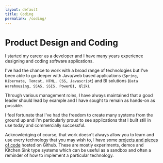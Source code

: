 ```yaml
---
layout: default
title: Coding
permalink: /coding/
---
```


# Product Design and Coding

I started my career as a developer and I have many years experience designing and coding software applications.

I've had the chance to work with a broad range of technologies but I've been able to go deeper with Java/web based applications (`Spring, Hibernate, Tomcat, HTML, CSS, Javascript`) and BI solutions (`Data Warehousing, SSAS, SSIS, PowerBI, Qlik`).

Through various management roles, I have always maintained that a good leader should lead by example and I have sought to remain as hands-on as possible.

I feel fortunate that I've had the freedom to create many systems from the ground up and I'm particularly proud to see applications that I built still in use today and commercially successful.

Acknowledging of course, that work doesn't always allow you to learn and use every technology that you may wish to, I have some [projects and pieces of code](/projects) hosted on Github. These are mostly experiments, demos and Kitchen Sink type systems which can be useful as a sandbox and often a reminder of how to implement a particular technology.